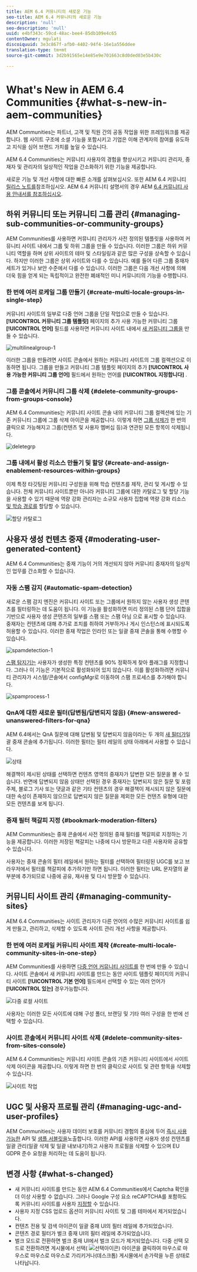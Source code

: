 ```yaml
---
title: AEM 6.4 커뮤니티의 새로운 기능
seo-title: AEM 6.4 커뮤니티의 새로운 기능
description: 'null'
seo-description: 'null'
uuid: e4bf343c-59cd-48ac-bee4-85db109e4c65
contentOwner: mgulati
discoiquuid: 3e3c867f-afb0-4402-94f4-16e1a556ddee
translation-type: tm+mt
source-git-commit: 3d2b91565e14e85e9e701663c8d0ded03e5b430c

---
```



# What&#39;s New in AEM 6.4 Communities {#what-s-new-in-aem-communities}

AEM Communities는 파트너, 고객 및 직원 간의 공동 작업을 위한 프레임워크를 제공합니다. 웹 사이트 구조에 소셜 기능을 포함시키고 기업은 이해 관계자의 참여를 유도하고 지식을 심어 브랜드 가치를 높일 수 있습니다.

AEM 6.4 Communities는 커뮤니티 사용자의 경험을 향상시키고 커뮤니티 관리자, 중재자 및 관리자의 일상적인 작업을 간소화하기 위한 기능을 제공합니다.

새로운 기능 및 개선 사항에 대한 빠른 소개를 살펴보십시오. 또한 AEM 6.4 커뮤니티 [릴리스 노트를](../release-notes/communities-release-notes.md)참조하십시오. AEM 6.4 커뮤니티 설명서의 경우 AEM [6.4 커뮤니티 사용 안내서를 참조하십시오](home.md).

## 하위 커뮤니티 또는 커뮤니티 그룹 관리 {#managing-sub-communities-or-community-groups}

AEM Communities를 사용하면 커뮤니티 관리자가 사전 정의된 템플릿을 사용하여 커뮤니티 사이트 내에서 그룹 및 하위 그룹을 만들 수 있습니다. 이러한 그룹은 하위 커뮤니티 역할을 하며 상위 사이트의 테마 및 스타일링과 같은 많은 구성을 상속할 수 있습니다. 하지만 이러한 그룹은 상위 사이트와 다를 수 있습니다. 예를 들어 다른 그룹 중재자 세트가 있거나 보안 수준에서 다를 수 있습니다. 이러한 그룹은 다음 개선 사항에 의해 더욱 힘을 얻게 되는 독립적이고 완전한 폐쇄적인 미니 커뮤니티의 기능을 수행합니다.

### 한 번에 여러 로케일 그룹 만들기 {#create-multi-locale-groups-in-single-step}

커뮤니티 사이트의 일부로 다중 언어 그룹을 단일 작업으로 만들 수 있습니다. **[!UICONTROL 커뮤니티 그룹 템플릿]** 페이지의 추가 사용 가능한 커뮤니티 그룹 **[!UICONTROL 언어]** 필드를 사용하면 커뮤니티 사이트 내에서 [새 커뮤니티 그룹을](groups.md) 만들 수 있습니다.

![multilinealgroup-1](assets/multilingualgroup-1.png)

이러한 그룹을 만들려면 사이트 콘솔에서 원하는 커뮤니티 사이트의 그룹 컬렉션으로 이동하면 됩니다. 그룹을 만들고 커뮤니티 그룹 템플릿 페이지의 추가 **[!UICONTROL 사용 가능한 커뮤니티 그룹 언어]** 필드에서 원하는 언어를 **[!UICONTROL 지정합니다]** .

### 그룹 콘솔에서 커뮤니티 그룹 삭제 {#delete-community-groups-from-groups-console}

AEM 6.4 Communities는 커뮤니티 사이트 콘솔 내의 커뮤니티 그룹 컬렉션에 있는 기존 커뮤니티 그룹에 그룹 삭제 아이콘을 제공합니다. 이렇게 하면 [그룹 삭제가](groups.md#deleting-the-group) 한 번의 클릭으로 가능해지고 그룹(컨텐츠 및 사용자 멤버십 등)과 연관된 모든 항목이 삭제됩니다.

![deletegrp](assets/deletegrp.png)

### 그룹 내에서 활성 리소스 만들기 및 할당 {#create-and-assign-enablement-resources-within-groups}

이제 특정 타깃팅된 커뮤니티 구성원을 위해 학습 컨텐츠를 제작, 관리 및 게시할 수 있습니다. 전체 커뮤니티 사이트뿐만 아니라 커뮤니티 그룹에 대한 카탈로그 및 할당 기능을 사용할 수 있기 때문에 역량 강화 관리자는 소규모 사용자 집합에 역량 강화 리소스 [및 학습 경로를](resource.md) 할당할 수 있습니다.

![할당 카탈로그](assets/assignmentcatalog.png)

## 사용자 생성 컨텐츠 중재 {#moderating-user-generated-content}

AEM 6.4 Communities는 중재 기능이 거의 개선되지 않아 커뮤니티 중재자의 일상적인 업무를 간소화할 수 있습니다.

### 자동 스팸 감지 {#automatic-spam-detection}

새로운 스팸 감지 엔진은 커뮤니티 사이트 또는 그룹에서 원하지 않는 사용자 생성 콘텐츠를 필터링하는 데 도움이 됩니다. 이 기능을 활성화하면 미리 정의된 스팸 단어 집합을 기반으로 사용자 생성 콘텐츠의 일부를 스팸 또는 스팸 아님 으로 표시할 수 있습니다. 중재자는 컨텐츠에 대해 추가로 조치를 취하여 거부하거나 게시 인스턴스에 표시되도록 허용할 수 있습니다. 이러한 중재 작업은 인라인 또는 일괄 중재 콘솔을 통해 수행할 수 있습니다.

![spamdetection-1](assets/spamdetection-1.png)

[스팸 탐지기는](moderate-ugc.md#spam-detection) 사용자가 생성한 특정 컨텐츠를 90% 정확하게 찾아 플래그를 지정합니다. 그러나 이 기능은 기본적으로 활성화되어 있지 않습니다. 이를 활성화하려면 커뮤니티 관리자가 시스템/콘솔에서 configMgr로 이동하여 스팸 프로세스를 추가해야 합니다.

![spamprocess-1](assets/spamprocess-1.png)

### QnA에 대한 새로운 필터(답변됨/답변되지 않음) {#new-answered-unanswered-filters-for-qna}

AEM 6.4에서는 QnA 질문에 대해 답변됨 및 답변되지 않음이라는 두 개의 [새 필터가](moderation.md#filter-rail)일괄 중재 콘솔에 추가됩니다. 이러한 필터는 필터 레일의 상태 아래에서 사용할 수 있습니다.

![상태](assets/statuses.png)

해결책이 제시된 상태를 선택하면 컨텐츠 영역의 중재자가 답변한 모든 질문을 볼 수 있습니다. 반면에 답변되지 않음 상태만 선택된 경우 중재자는 답변되지 않은 질문 및 포럼 주제, 블로그 기사 또는 댓글과 같은 기타 컨텐츠의 경우 해결책이 제시되지 않은 질문에 대한 속성이 존재하지 않으므로 답변되지 않은 질문을 제외한 모든 컨텐츠 유형에 대한 모든 컨텐츠를 보게 됩니다.

### 중재 필터 책갈피 지정 {#bookmark-moderation-filters}

AEM Communities는 중재 콘솔에서 사전 정의된 중재 필터를 [](moderation.md#filter-rail) 책갈피로 지정하는 기능을 제공합니다. 이러한 저장된 책갈피는 나중에 다시 방문하고 다른 사용자와 공유할 수 있습니다.

사용자는 중재 콘솔의 필터 레일에서 원하는 필터를 선택하여 필터링된 UGC를 보고 브라우저에서 필터를 책갈피에 추가하기만 하면 됩니다. 이러한 필터는 URL 문자열의 끝 부분에 추가되므로 나중에 공유, 재사용 및 다시 방문할 수 있습니다.

## 커뮤니티 사이트 관리 {#managing-community-sites}

AEM 6.4 Communities는 사이트 관리자가 다른 언어의 수많은 커뮤니티 사이트를 쉽게 만들고, 관리하고, 삭제할 수 있도록 사이트 관리 개선 사항을 제공합니다.

### 한 번에 여러 로케일 커뮤니티 사이트 제작 {#create-multi-locale-community-sites-in-one-step}

AEM Communities를 사용하면 [다중 언어 커뮤니티 사이트를](create-site.md) 한 번에 만들 수 있습니다. 사이트 콘솔에서 새 커뮤니티 사이트를 만드는 동안 사이트 템플릿 페이지의 커뮤니티 사이트 **[!UICONTROL 기본 언어]** 필드에서 선택할 수 있는 여러 언어가 **[!UICONTROL 있는]** 경우가능합니다.

![다중 로컬 사이트](assets/multilocalesite.png)

사용자는 이러한 모든 사이트에 대해 구성 폴더, 브랜딩 및 기타 여러 구성을 한 번에 선택할 수 있습니다.

### 사이트 콘솔에서 커뮤니티 사이트 삭제 {#delete-community-sites-from-sites-console}

AEM 6.4 Communities는 커뮤니티 사이트 콘솔의 기존 커뮤니티 사이트에서 사이트 삭제 아이콘을 제공합니다. 이렇게 하면 한 번의 클릭으로 사이트 [](create-site.md) 및 관련 항목을 삭제할 수 있습니다.

![사이트 작업](assets/siteactions.png)

## UGC 및 사용자 프로필 관리 {#managing-ugc-and-user-profiles}

AEM Communities는 사용자 데이터 보호를 커뮤니티 경험의 중심에 두어 [즉시 사용 가능한](user-ugc-management-service.md) API 및 [샘플 서블릿을](https://github.com/Adobe-Marketing-Cloud/aem-communities-ugc-migration/tree/master/bundles/communities-ugc-management-servlet)노출합니다. 이러한 API를 사용하면 사용자 생성 컨텐츠를 일괄 관리(일괄 삭제 및 일괄 내보내기)하고 사용자 프로필을 삭제할 수 있으며 EU GDPR 준수 요청을 처리하는 데 도움이 됩니다.

## 변경 사항 {#what-s-changed}

* 새 커뮤니티 사이트를 만드는 동안 AEM 6.4 Communities에서 Captcha 확인을 더 이상 사용할 수 없습니다. 그러나 Google 구성 요소 reCAPTCHA를 포함하도록 커뮤니티 사이트를 사용자 [지정할](https://helpx.adobe.com/experience-manager/using/aem_recaptcha.html) 수 있습니다.
* 사용자 지정 CSS 업로드 옵션이 커뮤니티 사이트 및 그룹 테마에서 제거되었습니다.
* 컨텐츠 전용 및 검색 아이콘이 일괄 중재 UI의 필터 레일에 추가되었습니다.
* 콘텐츠 경로 필터가 벌크 중재 UI의 필터 레일에 추가되었습니다.
* 벌크 모드로 전환하면 벌크 중재 UI에서 벌크 모드가 제거되었습니다. 다중 선택 모드로 전환하려면 게시물에서 선택( ![선택](assets/selecticon.png)아이콘) 아이콘을 클릭하여 마우스로 마우스로 마우스로 마우스로 가리키거나(데스크톱) 게시물에서 손가락을 누른 상태로 나타납니다.

